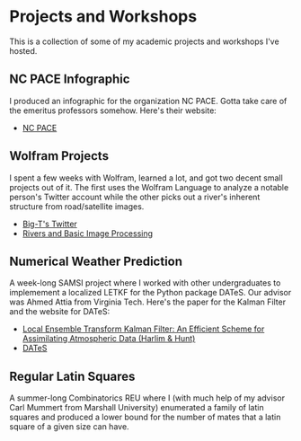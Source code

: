 # Projects and Workshops

This is a collection of some of my academic projects and workshops I've hosted.

## NC PACE Infographic

I produced an infographic for the organization NC PACE. Gotta take care of the emeritus professors somehow.
Here's their website:

* [NC PACE](http://ncpace.org/)

## Wolfram Projects

I spent a few weeks with Wolfram, learned a lot, and got two decent small projects out of it. The first uses the Wolfram Language to analyze a notable person's Twitter account while the other picks out a river's inherent structure from road/satellite images. 

* [Big-T's Twitter](http://community.wolfram.com/groups/-/m/t/1135996?p_p_auth=H2ZkqiXU)
* [Rivers and Basic Image Processing](http://community.wolfram.com/groups/-/m/t/1135996?p_p_auth=H2ZkqiXU)

## Numerical Weather Prediction

A week-long SAMSI project where I worked with other undergraduates to implemement a localized LETKF for the Python package DATeS. Our advisor was Ahmed Attia from Virginia Tech.
Here's the paper for the Kalman Filter and the website for DATeS:

* [Local Ensemble Transform Kalman Filter: An Efficient Scheme for Assimilating Atmospheric Data (Harlim & Hunt)](https://www.atmos.umd.edu/~ekalnay/pubs/harlim_hunt05.pdf)
* [DATeS](http://people.cs.vt.edu/~attia/DATeS/About.html)

## Regular Latin Squares

A summer-long Combinatorics REU where I (with much help of my advisor Carl Mummert from Marshall University) enumerated a family of latin squares and produced a lower bound for the number of mates that a latin square of a given size can have.
